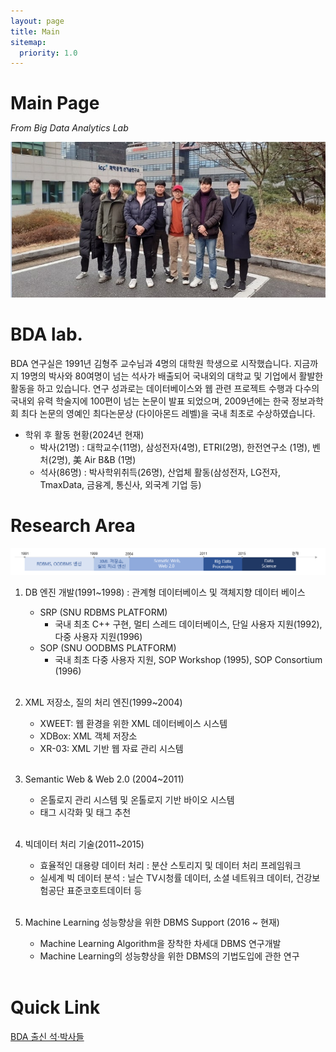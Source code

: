 ```yaml
---
layout: page
title: Main
sitemap:
  priority: 1.0
---
```


<style>
h1#main-page{
  margin-bottom: 0px;
  /* font-weight: bolder; */
}
</style>

<h1 id="main-page">Main Page</h1>

_From Big Data Analytics Lab_

<!-- <p align="center"> -->
<p style="text-align: center">
    <img src="/images/thumb/3/3b/Group_2019_pic3.jpg/740px-Group_2019_pic3.jpg" alt="2019-Group" />
</p>

# BDA lab.

BDA 연구실은 1991년 김형주 교수님과 4명의 대학원 학생으로 시작했습니다. 지금까지 19명의 박사와 80여명이 넘는 석사가 배출되어 국내외의 대학교 및 기업에서 활발한 활동을 하고 있습니다. 연구 성과로는 데이터베이스와 웹 관련 프로젝트 수행과 다수의 국내외 유력 학술지에 100편이 넘는 논문이 발표 되었으며, 2009년에는 한국 정보과학회 최다 논문의 영예인 최다논문상 (다이아몬드 레벨)을 국내 최초로 수상하였습니다.

- 학위 후 활동 현황(2024년 현재)
  - 박사(21명) : 대학교수(11명), 삼성전자(4명), ETRI(2명), 한전연구소 (1명), 벤처(2명), 美 Air B&B (1명)
  - 석사(86명) : 박사학위취득(26명), 산업체 활동(삼성전자, LG전자, TmaxData, 금융계, 통신사, 외국계 기업 등)

# Research Area

<p align="center">
    <img src="/images/c/ca/IDB_milestone.png" alt="lab-milestone">
</p>

1. DB 엔진 개발(1991~1998) : 관계형 데이터베이스 및 객체지향 데이터 베이스

   - SRP (SNU RDBMS PLATFORM)
     - 국내 최초 C++ 구현, 멀티 스레드 데이터베이스, 단일 사용자 지원(1992), 다중 사용자 지원(1996)
   - SOP (SNU OODBMS PLATFORM)
     - 국내 최초 다중 사용자 지원, SOP Workshop (1995), SOP Consortium (1996)  
       <br/>

2. XML 저장소, 질의 처리 엔진(1999~2004)

   - XWEET: 웹 환경을 위한 XML 데이터베이스 시스템
   - XDBox: XML 객체 저장소
   - XR-03: XML 기반 웹 자료 관리 시스템  
     <br/>

3. Semantic Web & Web 2.0 (2004~2011)

   - 온톨로지 관리 시스템 및 온톨로지 기반 바이오 시스템
   - 태그 시각화 및 태그 추천  
     <br/>

4. 빅데이터 처리 기술(2011~2015)

   - 효율적인 대용량 데이터 처리 : 분산 스토리지 및 데이터 처리 프레임워크
   - 실세계 빅 데이터 분석 : 닐슨 TV시청률 데이터, 소셜 네트워크 데이터, 건강보험공단 표준코호트데이터 등  
     <br/>

5. Machine Learning 성능향상을 위한 DBMS Support (2016 ~ 현재)

   - Machine Learning Algorithm을 장착한 차세대 DBMS 연구개발
   - Machine Learning의 성능향상을 위한 DBMS의 기법도입에 관한 연구  
     <br/>

# Quick Link

[BDA 출신 석·박사들](./members/former_members)  
